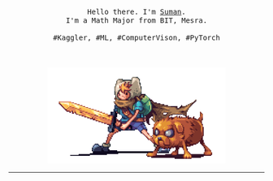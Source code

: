 <p align="center">
  <br>
  <br>
  <br>
  <samp>Hello there. I'm <a href="https://www.kaggle.com/sumansahoo16">Suman</a>.<br> I'm a Math Major from BIT, Mesra.<br><br>#Kaggler, #ML, #ComputerVison, #PyTorch</samp>
  <br>
  <br>
  <br>
  <br>
  <img src="https://github.com/sumansahoo16/sumansahoo16/blob/main/preview.gif" width="350" />
</p>

------------
